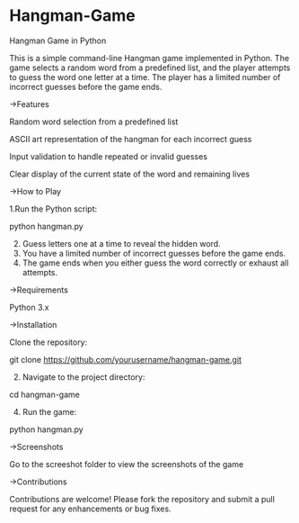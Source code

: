 # Hangman-Game

Hangman Game in Python


This is a simple command-line Hangman game implemented in Python. The game selects a random word from a predefined list, and the player attempts to guess the word one letter at a time. The player has a limited number of incorrect guesses before the game ends.

->Features


Random word selection from a predefined list

ASCII art representation of the hangman for each incorrect guess

Input validation to handle repeated or invalid guesses

Clear display of the current state of the word and remaining lives

->How to Play

1.Run the Python script:

python hangman.py

2. Guess letters one at a time to reveal the hidden word.
3. You have a limited number of incorrect guesses before the game ends.
4. The game ends when you either guess the word correctly or exhaust all attempts.

->Requirements

Python 3.x

->Installation

Clone the repository:

git clone https://github.com/yourusername/hangman-game.git

2. Navigate to the project directory:

cd hangman-game

4. Run the game:

python hangman.py

->Screenshots

Go to the screeshot folder to view the screenshots of the game

->Contributions

Contributions are welcome! Please fork the repository and submit a pull request for any enhancements or bug fixes.

